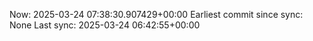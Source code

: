 Now: 2025-03-24 07:38:30.907429+00:00 Earliest commit since sync: None Last sync: 2025-03-24 06:42:55+00:00
